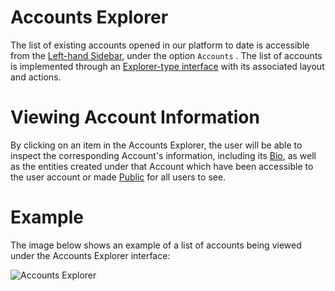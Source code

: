 # Accounts Explorer

The list of existing accounts opened in our platform to date is accessible from the [Left-hand Sidebar](/ui/universal/left-sidebar.md), under the option `Accounts` <i class="zmdi zmdi-globe-alt zmdi-hc-border"></i>. The list of accounts is implemented through an [Explorer-type interface](/entities-general/ui/explorer.md) with its associated layout and actions.

# Viewing Account Information

By clicking on an item in the Accounts Explorer, the user will be able to inspect the corresponding Account's information, including its [Bio](bio.md), as well as the entities created under that Account which have been accessible to the user account or made [Public](/collaboration/sharing.md) for all users to see.

# Example

The image below shows an example of a list of accounts being viewed under the Accounts Explorer interface:

![Accounts Explorer](/images/account-explorer.png "Account Explorer")
  
